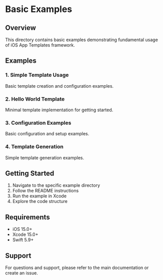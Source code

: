 # Basic Examples

## Overview

This directory contains basic examples demonstrating fundamental usage of iOS App Templates framework.

## Examples

### 1. Simple Template Usage
Basic template creation and configuration examples.

### 2. Hello World Template
Minimal template implementation for getting started.

### 3. Configuration Examples
Basic configuration and setup examples.

### 4. Template Generation
Simple template generation examples.

## Getting Started

1. Navigate to the specific example directory
2. Follow the README instructions
3. Run the example in Xcode
4. Explore the code structure

## Requirements

- iOS 15.0+
- Xcode 15.0+
- Swift 5.9+

## Support

For questions and support, please refer to the main documentation or create an issue. 